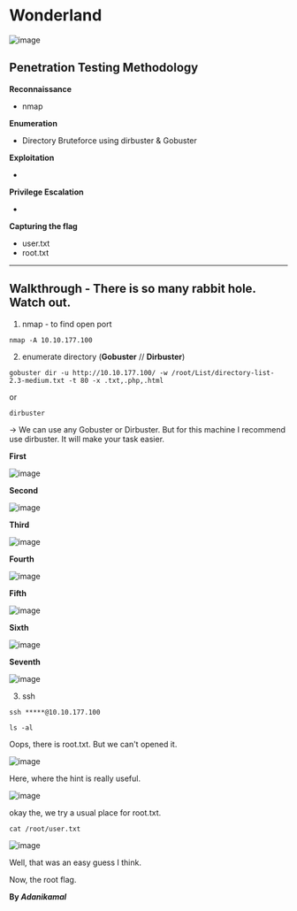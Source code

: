 # Wonderland

![image](https://user-images.githubusercontent.com/44063862/84010737-aa4c9680-a9a7-11ea-9e26-84cae1ec7f5c.png)

## Penetration Testing Methodology

**Reconnaissance**

* nmap

**Enumeration**

* Directory Bruteforce using dirbuster & Gobuster

**Exploitation**

* 

**Privilege Escalation**

* 

**Capturing the flag**

* user.txt
* root.txt

--------------------------------------------------------------------------------------------------------------------------

## Walkthrough - There is so many rabbit hole. Watch out.

1) nmap - to find open port

```
nmap -A 10.10.177.100
```

2) enumerate directory (**Gobuster** // **Dirbuster**)

```
gobuster dir -u http://10.10.177.100/ -w /root/List/directory-list-2.3-medium.txt -t 80 -x .txt,.php,.html
```

or 

```
dirbuster
```

-> We can use any Gobuster or Dirbuster. But for this machine I recommend use dirbuster. It will make your task easier.

**First**

![image](https://user-images.githubusercontent.com/44063862/84012107-a4f04b80-a9a9-11ea-83cd-36ad2bd4f831.png)

**Second**

![image](https://user-images.githubusercontent.com/44063862/84012190-c2bdb080-a9a9-11ea-9bd1-4e7a2d6f8a62.png)

**Third**

![image](https://user-images.githubusercontent.com/44063862/84013075-0369f980-a9ab-11ea-8da8-8e0477e9fa03.png)

**Fourth**

![image](https://user-images.githubusercontent.com/44063862/84012973-e7665800-a9aa-11ea-9791-6917ccb1fc65.png)

**Fifth**

![image](https://user-images.githubusercontent.com/44063862/84013124-17156000-a9ab-11ea-8548-d0e900b8705a.png)

**Sixth**

![image](https://user-images.githubusercontent.com/44063862/84013165-27c5d600-a9ab-11ea-84a0-2f018219b6e6.png)

**Seventh**

![image](https://user-images.githubusercontent.com/44063862/84013231-3ad8a600-a9ab-11ea-88d8-f1b90f624bb8.png)

3) ssh

```
ssh *****@10.10.177.100
```

```
ls -al
```

Oops, there is root.txt. But we can't opened it. 

![image](https://user-images.githubusercontent.com/44063862/84032573-222bb880-a9ca-11ea-8456-353bb295ee8e.png)

Here, where the hint is really useful. 

![image](https://user-images.githubusercontent.com/44063862/84032644-3cfe2d00-a9ca-11ea-9ccb-96fd7a6e660f.png)

okay the, we try a usual place for root.txt.

```
cat /root/user.txt
```

![image](https://user-images.githubusercontent.com/44063862/84033048-db8a8e00-a9ca-11ea-9b79-797f088fc9d7.png)

Well, that was an easy guess I think.

Now, the root flag.

**By _Adanikamal_**
